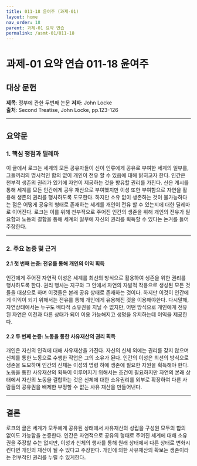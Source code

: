 ```yaml
---
title: 011-18 윤여주 (과제-01)
layout: home
nav_order: 18
parent: 과제-01 요약 연습
permalink: /asmt-01/011-18
---
```


# 과제-01 요약 연습 011-18 윤여주 

## 대상 문헌  
**제목**: 정부에 관한 두번째 논문 
**저자**: John Locke  
**출처**: Second Treatise, John Locke, pp.123-126  

---

## 요약문  

### 1. 핵심 쟁점과 딜레마  
이 글에서 로크는 세계의 모든 공유자들이 신이 인류에게 공유로 부여한 세계의 일부를, 그들끼리의 명시적인 합의 없이 개인이 전유 할 수 있음에 대해 밝히고자 한다. 인간은 천부적 생존의 권리가 있기에 자연이 제공하는 것을 향유할 권리를 가진다. 신은 계시를 통해 세계를 모든 인간에게 공유 재산으로 부여했지만 이성 또한 부여함으로 자연을 활용해 생존의 권리를 행사하도록 도모한다. 하지만 소유 없이 생존하는 것이 불가능하다는 점은 어떻게 공유의 형태로 존재하는 세계를 개인이 전유 할 수 있는지에 대한 딜레마로 이어진다. 로크는 이를 위해 천부적으로 주어진 인간의  생존을 위해 개인의 전유가 필요함과 노동의 결합을 통해 세계의 일부에 자신의 권리를 획득할 수 있다는 논거를 들어 주장한다.


---

### 2. 주요 논증 및 근거  

#### 2.1 첫 번째 논증: 전유를 통해 개인의 이익 획득
인간에게 주어진 자연적 이성은 세계를 최선의 방식으로 활용하여 생존을 위한 권리를 행사하도록 한다. 권리 행사는 지구와 그 안에서 자연의 자발적 작용으로 생성된 모든 것들을 대상으로 하며 이것들은 본래 공유 상태로 존재하는 것이다. 하지만  이것이 인간에게 이익이 되기 위해서는 전유를 통해 개인에게 유용해진 것을 이용해야한다. 다시말해, 자연상태에서는 누구도 배타적 소유권을 지닐 수 없지만, 어떤 방식으로 개인에게 전유된 자연은 이전과 다른 상태가 되어 이용 가능해지고 생명을 유지하는데 이익을 제공한다.


#### 2.2 두 번째 논증: 노동을 통한 사유재산의 권리 획득
개인은 자신의 인격에 대해 사유재산을 가진다. 자신의 신체 외에는 권리를 갖지 않으며 신체를 통한 노동으로 수행한 작업은 그의 소유가 된다. 인간의 이성은 최선의 방식으로 생존을 도모하며 인간의 신체는 이성의 명령 하에 생존에 필요한 자원을 획득해야 한다. 노동을 통한 사유재산의 획득이 이루어지기 위해서는 조건이 필요하지만 자연의 본래 상태에서 자신의 노동을 결합하는 것은 신체에 대한 소유권리를 외부로 확장하여 다른 사람들의 공유권을 배제한 부정할 수 없는 사유 재산을 만들어낸다.

---

## 결론  
로크의 글은 세계가 모두에게 공유된 상태에서 사유재산의 성립을 구성원 모두의 합의 없이도 가능함을 논증한다. 인간은 자연적으로 공유의 형태로 주어진 세계에 대해 소유권을 주장할 수는 없지만, 이성과 신체의 행사를 통해 원래 상태에서 다른 상태로 변화시킨다면 개인의 재산이 될 수 있다고 주장한다. 개인에 의한 사유재산의 확보는 생존이라는 천부적인 권리를 누릴 수 있게한다. 